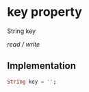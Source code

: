 


# key property







String key
  
_<span class="feature">read / write</span>_






## Implementation

```dart
String key = '';
```







